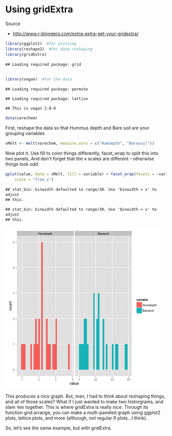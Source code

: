 Using gridExtra
========================================================
Source
* http://www.r-bloggers.com/extra-extra-get-your-gridextra/


```r
library(ggplot2)  #for plotting
library(reshape2)  #for data reshaping
library(gridExtra)
```

```
## Loading required package: grid
```

```r

library(vegan)  #for the data
```

```
## Loading required package: permute
```

```
## Loading required package: lattice
```

```
## This is vegan 2.0-9
```

```r
data(varechem)
```

 
First, reshape the data so that Hummus depth and Bare soil are your grouping variables

```r
vMelt <- melt(varechem, measure.vars = c("Humdepth", "Baresoil"))
```

 
Now plot it.  Use fill to color things differently, facet_wrap to split this into two panels,
And don't forget that the x scales are different - otherwise things look odd

```r
qplot(value, data = vMelt, fill = variable) + facet_wrap(facets = ~variable, 
    scale = "free_x")
```

```
## stat_bin: binwidth defaulted to range/30. Use 'binwidth = x' to adjust
## this.
```

```
## stat_bin: binwidth defaulted to range/30. Use 'binwidth = x' to adjust
## this.
```

![plot of chunk unnamed-chunk-2](figure/unnamed-chunk-2.png) 


This produces a nice graph. But, man, I had to think about reshaping things, and all of those scales? What if I just wanted to make two historgrams, and slam ‘em together. This is where gridExtra is really nice. Through its function grid.arrange, you can make a multi-paneled graph using ggplot2 plots, lattice plots, and more (although, not regular R plots…I think).

So, let’s see the same example, but with gridExtra.



